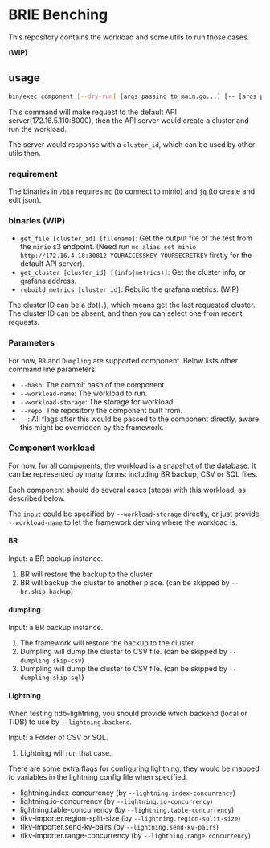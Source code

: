 # BRIE Benching

This repository contains the workload and some utils to run those cases.

**(WIP)**

## usage

```bash
bin/exec component [--dry-run] [args passing to main.go...] [-- [args passing to the component...]] 
```

This command will make request to the default API server(172.16.5.110:8000), 
then the API server would create a cluster and run the workload. 

The server would response with a `cluster_id`, which can be used 
by other utils then.

### requirement

The binaries in `/bin` requires [`mc`](https://github.com/minio/mc) (to connect to minio) and `jq` (to create and edit json).


### binaries (WIP)

- `get_file [cluster_id] [filename]`: Get the output file of the test from the `minio` s3 endpoint. 
(Need run `mc alias set minio http://172.16.4.18:30812 YOURACCESSKEY YOURSECRETKEY` firstly for the default API server).
- `get_cluster [cluster_id] [(info|metrics)]`: Get the cluster info, or grafana address.
- `rebuild_metrics [cluster_id]`: Rebuild the grafana metrics. (WIP)

The cluster ID can be a dot(`.`), which means get the last requested cluster.  
The cluster ID can be absent, and then you can select one from recent requests.

### Parameters

For now, `BR` and `Dumpling` are supported component. Below lists other command line parameters.

- `--hash`: The commit hash of the component.
- `--workload-name`: The workload to run.
- `--workload-storage`: The storage for workload.
- `--repo`: The repository the component built from.
- `--`: All flags after this would be passed to the component directly, aware this might be overridden by the framework.  
 
### Component workload

For now, for all components, the workload is a snapshot of the database. It can be represented by many forms: including
BR backup, CSV or SQL files. 

Each component should do several cases (steps) with this workload, as described below.

The `input` could be specified by `--workload-storage` directly, or just provide `--workload-name` to let the framework
deriving where the workload is.

#### BR

Input: a BR backup instance.

1. BR will restore the backup to the cluster.
2. BR will backup the cluster to another place. (can be skipped by `--br.skip-backup`)

#### dumpling

Input: a BR backup instance.

1. The framework will restore the backup to the cluster.
2. Dumpling will dump the cluster to CSV file. (can be skipped by `--dumpling.skip-csv`)
3. Dumpling will dump the cluster to CSV file. (can be skipped by `--dumpling.skip-sql`)

#### Lightning

When testing tidb-lightning, you should provide which backend (local or TiDB) to use by `--lightning.backend`.

Input: a Folder of CSV or SQL.

1. Lightning will run that case.

There are some extra flags for configuring lightning, they would be mapped to 
variables in the lightning config file when specified. 

- lightning.index-concurrency     (by `--lightning.index-concurrency`)
- lightning.io-concurrency        (by `--lightning.io-concurrency`) 
- lightning.table-concurrency     (by `--lightning.table-concurrency`)
- tikv-importer.region-split-size (by `--lightning.region-split-size`)
- tikv-importer.send-kv-pairs     (by `--lightning.send-kv-pairs`)
- tikv-importer.range-concurrency (by `--lightning.range-concurrency`) 
